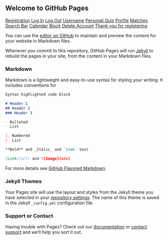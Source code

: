 ## Welcome to GitHub Pages

[Registration](Registration.html)
[Log In](Log-In.html)
[Log Out](Log-Out.html)
[Username](Username.html)
[Personal Quiz](Personal-Quiz.html)
[Profile](Profile.html)
[Matches](Matches.html)
[Search Bar](Search-Bar.html)
[Calendar](Calendar.html)
[Block](Block.html)
[Delete Account](Delete-Account)
[Thank you for registering](Thank-You-Registration.html)




You can use the [editor on GitHub](https://github.com/Bren232/Dateful/edit/gh-pages/index.md) to maintain and preview the content for your website in Markdown files.

Whenever you commit to this repository, GitHub Pages will run [Jekyll](https://jekyllrb.com/) to rebuild the pages in your site, from the content in your Markdown files.

### Markdown

Markdown is a lightweight and easy-to-use syntax for styling your writing. It includes conventions for

```markdown
Syntax highlighted code block

# Header 1
## Header 2
### Header 3

- Bulleted
- List

1. Numbered
2. List

**Bold** and _Italic_ and `Code` text

[Link](url) and ![Image](src)
```

For more details see [GitHub Flavored Markdown](https://guides.github.com/features/mastering-markdown/).

### Jekyll Themes

Your Pages site will use the layout and styles from the Jekyll theme you have selected in your [repository settings](https://github.com/Bren232/Dateful/settings). The name of this theme is saved in the Jekyll `_config.yml` configuration file.

### Support or Contact

Having trouble with Pages? Check out our [documentation](https://docs.github.com/categories/github-pages-basics/) or [contact support](https://support.github.com/contact) and we’ll help you sort it out.
